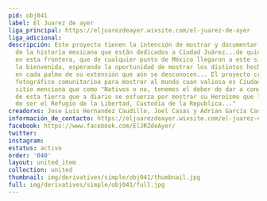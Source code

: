 ```yaml
---
pid: obj041
label: El Juarez de ayer
liga_principal: https://eljuarezdeayer.wixsite.com/el-juarez-de-ayer
liga_adicional: 
descripción: Este proyecto tienen la intención de mostrar y documentar los momentos
  de la historia mexicana que están dedicados a Ciudad Juárez...de quienes han convivido
  en esta frontera, que de cualquier punto de México llegaron a este sitio recibiendo
  la bienvenida, esperando la oportunidad de mostrar los distintos hechos ocurridos
  en cada palmo de su extensión que aún se desconocen... El proyecto crea un archivo
  fotográfico comunitarioa para mostrar al mundo cuan valiosa es Ciudad Juárez. El
  sitio menciona que como "Nativos o no, tenemos el deber de dar a conocer la valía
  de esta tierra que a diario se esfuerza por mostrar su Heroísmo que le da la fortaleza
  de ser el Refugio de la Libertad, Custodia de la Republica..."
creadorxs: Jose Luis Hernandez Caudillo, Joel Casas y Adrian García Castro
información_de_contacto: https://eljuarezdeayer.wixsite.com/el-juarez-de-ayer/contacto
facebook: https://www.facebook.com/ElJRZdeAyer/
twitter: 
instagram: 
estatus: activo
order: '040'
layout: united_item
collection: united
thumbnail: img/derivatives/simple/obj041/thumbnail.jpg
full: img/derivatives/simple/obj041/full.jpg
---
```

